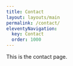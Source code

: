 ```yaml
---
title: Contact
layout: layouts/main
permalink: /contact/
eleventyNavigation:
  key: Contact
  order: 1000
---
```


This is the contact page. 
